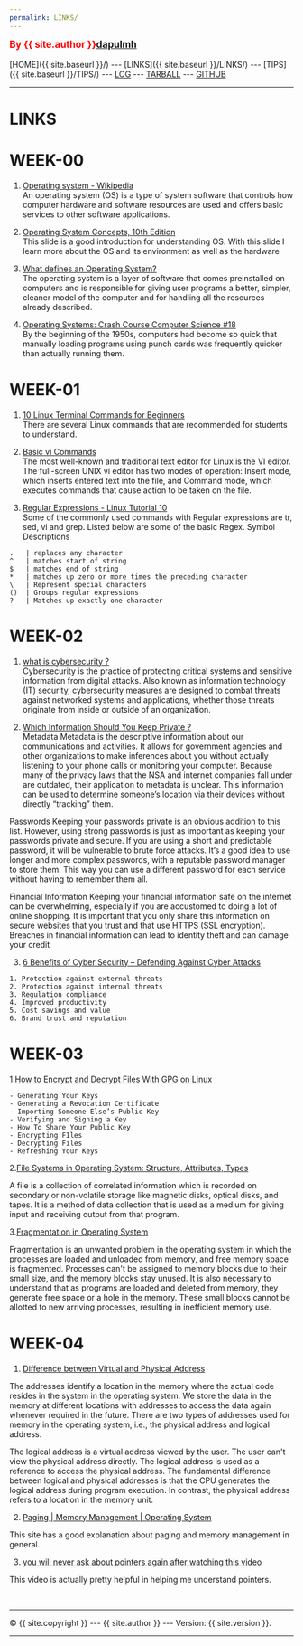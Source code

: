 ```yaml
---
permalink: LINKS/
---
```

<span style="color:red; font-weight:bold; font-size:larger;">By {{ site.author }}[dapulmh](https://github.com/dapulmh/os222)</span>
<br><br>
[HOME]({{ site.baseurl }}/) ---
[LINKS]({{ site.baseurl }}/LINKS/) ---
[TIPS]({{ site.baseurl }}/TIPS/) ---
[LOG](https://dapulmh.github.io/os222/TXT/mylog.txt) ---
[TARBALL](https://os.vlsm.org/Log/dapulmh.tar.bz2.txt) ---
[GITHUB](https://github.com/dapulmh/os222)
<br>
<hr>

# LINKS

# WEEK-00

1. [Operating system - Wikipedia](https://en.wikipedia.org/wiki/Operating_system)<br>
An operating system (OS) is a type of system software that controls how computer hardware 
and software resources are used and offers basic services to other software applications.

2. [Operating System Concepts, 10th Edition](https://www.os-book.com/OS10/slide-dir/PPTX-dir/ch1.pptx)<br>
This slide is a good introduction for understanding OS. With this slide I learn 
more about the OS and its environment as well as the hardware

3. [What defines an Operating System?](https://rahmatm.samik-ibrahim.vlsm.org/2021/07/what-defines-operating-system.html)<br>
The operating system is a layer of software that comes preinstalled on computers 
and is responsible for giving user programs a better, simpler, cleaner model of 
the computer and for handling all the resources already described.

4. [Operating Systems: Crash Course Computer Science #18](https://www.youtube.com/watch?v=26QPDBe-NB8)<br>
By the beginning of the 1950s, computers had become so quick that manually loading 
programs using punch cards was frequently quicker than actually running them. 


# WEEK-01

1. [10 Linux Terminal Commands for Beginners](https://www.youtube.com/watch?v=CpTfQ-q6MPU)<br>
There are several Linux commands that are recommended for students to understand. 

2. [Basic vi Commands](https://www.cs.colostate.edu/helpdocs/vi.html)<br>
The most well-known and traditional text editor for Linux is the VI editor. The 
full-screen UNIX vi editor has two modes of operation: Insert mode, which inserts 
entered text into the file, and Command mode, which executes commands that cause 
action to be taken on the file.

3. [Regular Expressions - Linux Tutorial 10](https://www.youtube.com/watch?v=mpyCeSvGh-M)<br>
Some of the commonly used commands with Regular expressions are tr, sed, vi and grep. 
Listed below are some of the basic Regex.
Symbol	Descriptions
```
.	| replaces any character
^	| matches start of string
$	| matches end of string
*	| matches up zero or more times the preceding character
\	| Represent special characters
()	| Groups regular expressions
?	| Matches up exactly one character
```

# WEEK-02

1. [what is cybersecurity ?](https://www.ibm.com/topics/cybersecurity)<br>
Cybersecurity is the practice of protecting critical systems and sensitive information from digital attacks. Also known as information technology (IT) security, cybersecurity measures are designed to combat threats against networked systems and applications, whether those threats originate from inside or outside of an organization.

2. [Which Information Should You Keep Private ? ](http://choosetoencrypt.com/privacy/complete-beginners-guide-to-internet-safety-privacy/)<br>
Metadata
Metadata is the descriptive information about our communications and activities. It allows for government agencies and other organizations to make inferences about you without actually listening to your phone calls or monitoring your computer. Because many of the privacy laws that the NSA and internet companies fall under are outdated, their application to metadata is unclear. This information can be used to determine someone’s location via their devices without directly “tracking” them.

Passwords
Keeping your passwords private is an obvious addition to this list. However, using strong passwords is just as important as keeping your passwords private and secure. If you are using a short and predictable password, it will be vulnerable to brute force attacks. It’s a good idea to use longer and more complex passwords, with a reputable password manager to store them. This way you can use a different password for each service without having to remember them all.

Financial Information
Keeping your financial information safe on the internet can be overwhelming, especially if you are accustomed to doing a lot of online shopping. It is important that you only share this information on secure websites that you trust and that use HTTPS (SSL encryption). Breaches in financial information can lead to identity theft and can damage your credit

3. [6 Benefits of Cyber Security – Defending Against Cyber Attacks](https://deandorton.com/cyber-security-benefits/)<br>

```
1. Protection against external threats
2. Protection against internal threats
3. Regulation compliance
4. Improved productivity
5. Cost savings and value
6. Brand trust and reputation
```

# WEEK-03

1.[How to Encrypt and Decrypt Files With GPG on Linux](https://www.howtogeek.com/427982/how-to-encrypt-and-decrypt-files-with-gpg-on-linux/)

```
- Generating Your Keys
- Generating a Revocation Certificate
- Importing Someone Else’s Public Key
- Verifying and Signing a Key
- How To Share Your Public Key
- Encrypting FIles
- Decrypting Files
- Refreshing Your Keys
```

2.[File Systems in Operating System: Structure, Attributes, Types](https://www.guru99.com/file-systems-operating-system.html)

A file is a collection of correlated information which is recorded on secondary or non-volatile storage like magnetic disks, optical disks, and tapes. It is a method of data collection that is used as a medium for giving input and receiving output from that program.

3.[Fragmentation in Operating System](https://www.javatpoint.com/fragmentation-in-operating-system)

Fragmentation is an unwanted problem in the operating system in which the processes are loaded and unloaded from memory, and free memory space is fragmented. Processes can't be assigned to memory blocks due to their small size, and the memory blocks stay unused. It is also necessary to understand that as programs are loaded and deleted from memory, they generate free space or a hole in the memory. These small blocks cannot be allotted to new arriving processes, resulting in inefficient memory use.

# WEEK-04

1. [Difference between Virtual and Physical Address](https://www.javatpoint.com/virtual-vs-physical-address)

The addresses identify a location in the memory where the actual code resides in the system in the operating system. We store the data in the memory at different locations with addresses to access the data again whenever required in the future. There are two types of addresses used for memory in the operating system, i.e., the physical address and logical address.

The logical address is a virtual address viewed by the user. The user can't view the physical address directly. The logical address is used as a reference to access the physical address. The fundamental difference between logical and physical addresses is that the CPU generates the logical address during program execution. In contrast, the physical address refers to a location in the memory unit.

2. [Paging | Memory Management | Operating System](gatevidyalay.com/paging-memory-management-operating-system/)

This site has a good explanation about paging and memory management in general.

3. [you will never ask about pointers again after watching this video](https://www.youtube.com/watch?v=2ybLD6_2gKM)

This video is actually pretty helpful in helping me understand pointers.



<br>
<hr>
&copy; {{ site.copyright }} --- {{ site.author }} --- Version: {{ site.version }}.
<hr>
<br>
